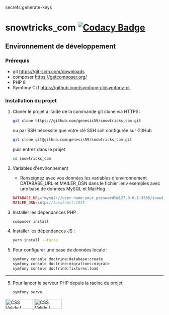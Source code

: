 secrets:generate-keys
# snowtricks_com [![Codacy Badge](https://app.codacy.com/project/badge/Grade/031726461c12457dbfab0c0a13228764)](https://www.codacy.com/gh/genesis59/snowtricks_com/dashboard?utm_source=github.com&amp;utm_medium=referral&amp;utm_content=genesis59/snowtricks_com&amp;utm_campaign=Badge_Grade)
## Environnement de développement
### Prérequis
* git https://git-scm.com/downloads
* composer https://getcomposer.org/
* PHP 8
* Symfony CLI https://github.com/symfony-cli/symfony-cli
### Installation du projet
1. Cloner le projet à l'aide de la commande git clone via HTTPS:
   ```bash
   git clone https://github.com/genesis59/snowtricks_com.git
   ```
   ou par SSH nécessite que votre clé SSH soit configurée sur GitHub
   ```bash
   git clone git@github.com:genesis59/snowtricks_com.git
   ```
   puis entrez dans le projet
   ```bash
   cd snowtricks_com
   ```
   
2. Variables d'environnement
    * Renseignez avec vos données les variables d'environnement DATABASE_URL et MAILER_DSN dans le fichier .env
   exemples avec une base de données MySQL et MailHog :
   ```php
   DATABASE_URL="mysql://user_name:your_password%@127.0.0.1:3306/snowtricksapp?serverVersion=8&charset=utf8mb4"
   MAILER_DSN=smtp://localhost:1025
   ```
3. Installer les dépendances PHP :
    ```bash
    composer install
    ```
4. Installer les dépendances JS :
    ```bash
    yarn install --force
    ```
5. Pour configurer une base de données locale :
    ```bash
    symfony console doctrine:database:create
    symfony console doctrine:migrations:migrate
    symfony console doctrine:fixtures:load
   ```
***
5. Pour lancer le serveur PHP depuis la racine du projet
   ```bash
   symfony serve
   ```
<p>
    <a href="http://jigsaw.w3.org/css-validator/check/referer">
        <img style="border:0;width:88px;height:31px"
            src="http://jigsaw.w3.org/css-validator/images/vcss"
            alt="CSS Valide !" />
    </a>
   <a href="http://jigsaw.w3.org/css-validator/check/referer">
       <img style="border:0;width:88px;height:31px"
           src="http://jigsaw.w3.org/css-validator/images/vcss-blue"
           alt="CSS Valide !" />
    </a>
</p>